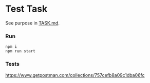 Test Task
====

See purpose in [TASK.md](./TASK.md).

### Run
```
npm i
npm run start
```

### Tests
https://www.getpostman.com/collections/757cefb8a09c1dba06fc
